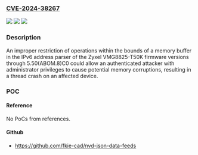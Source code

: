 ### [CVE-2024-38267](https://cve.mitre.org/cgi-bin/cvename.cgi?name=CVE-2024-38267)
![](https://img.shields.io/static/v1?label=Product&message=VMG8825-T50K%20firmware&color=blue)
![](https://img.shields.io/static/v1?label=Version&message=%3D%20%3C%3D%205.50(ABOM.8)C0%20&color=brighgreen)
![](https://img.shields.io/static/v1?label=Vulnerability&message=CWE-119%20Improper%20Restriction%20of%20Operations%20within%20the%20Bounds%20of%20a%20Memory%20Buffer&color=brighgreen)

### Description

An improper restriction of operations within the bounds of a memory buffer in the IPv6 address parser of the Zyxel VMG8825-T50K firmware versions through 5.50(ABOM.8)C0 could allow an authenticated attacker with administrator privileges to cause potential memory corruptions, resulting in a thread crash on an affected device.

### POC

#### Reference
No PoCs from references.

#### Github
- https://github.com/fkie-cad/nvd-json-data-feeds

